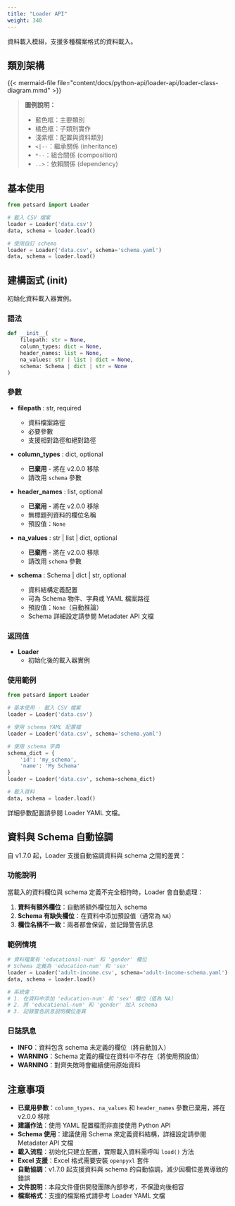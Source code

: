 ```yaml
---
title: "Loader API"
weight: 340
---
```


資料載入模組，支援多種檔案格式的資料載入。

## 類別架構

{{< mermaid-file file="content/docs/python-api/loader-api/loader-class-diagram.mmd" >}}

> **圖例說明：**
> - 藍色框：主要類別
> - 橘色框：子類別實作
> - 淺紫框：配置與資料類別
> - `<|--`：繼承關係 (inheritance)
> - `*--`：組合關係 (composition)
> - `..>`：依賴關係 (dependency)

## 基本使用

```python
from petsard import Loader

# 載入 CSV 檔案
loader = Loader('data.csv')
data, schema = loader.load()

# 使用自訂 schema
loader = Loader('data.csv', schema='schema.yaml')
data, schema = loader.load()
```

## 建構函式 (__init__)

初始化資料載入器實例。

### 語法

```python
def __init__(
    filepath: str = None,
    column_types: dict = None,
    header_names: list = None,
    na_values: str | list | dict = None,
    schema: Schema | dict | str = None
)
```

### 參數

- **filepath** : str, required
    - 資料檔案路徑
    - 必要參數
    - 支援相對路徑和絕對路徑

- **column_types** : dict, optional
    - **已棄用** - 將在 v2.0.0 移除
    - 請改用 `schema` 參數

- **header_names** : list, optional
    - **已棄用** - 將在 v2.0.0 移除
    - 無標題列資料的欄位名稱
    - 預設值：`None`

- **na_values** : str | list | dict, optional
    - **已棄用** - 將在 v2.0.0 移除
    - 請改用 `schema` 參數

- **schema** : Schema | dict | str, optional
    - 資料結構定義配置
    - 可為 Schema 物件、字典或 YAML 檔案路徑
    - 預設值：`None`（自動推論）
    - Schema 詳細設定請參閱 Metadater API 文檔

### 返回值

- **Loader**
    - 初始化後的載入器實例

### 使用範例

```python
from petsard import Loader

# 基本使用 - 載入 CSV 檔案
loader = Loader('data.csv')

# 使用 schema YAML 配置檔
loader = Loader('data.csv', schema='schema.yaml')

# 使用 schema 字典
schema_dict = {
    'id': 'my_schema',
    'name': 'My Schema'
}
loader = Loader('data.csv', schema=schema_dict)

# 載入資料
data, schema = loader.load()
```

詳細參數配置請參閱 Loader YAML 文檔。

## 資料與 Schema 自動協調

自 v1.7.0 起，Loader 支援自動協調資料與 schema 之間的差異：

### 功能說明

當載入的資料欄位與 schema 定義不完全相符時，Loader 會自動處理：

1. **資料有額外欄位**：自動將額外欄位加入 schema
2. **Schema 有缺失欄位**：在資料中添加預設值（通常為 `NA`）
3. **欄位名稱不一致**：兩者都會保留，並記錄警告訊息

### 範例情境

```python
# 資料檔案有 'educational-num' 和 'gender' 欄位
# Schema 定義為 'education-num' 和 'sex'
loader = Loader('adult-income.csv', schema='adult-income-schema.yaml')
data, schema = loader.load()

# 系統會：
# 1. 在資料中添加 'education-num' 和 'sex' 欄位（值為 NA）
# 2. 將 'educational-num' 和 'gender' 加入 schema
# 3. 記錄警告訊息說明欄位差異
```

### 日誌訊息

- **INFO**：資料包含 schema 未定義的欄位（將自動加入）
- **WARNING**：Schema 定義的欄位在資料中不存在（將使用預設值）
- **WARNING**：對齊失敗時會繼續使用原始資料

## 注意事項

- **已棄用參數**：`column_types`、`na_values` 和 `header_names` 參數已棄用，將在 v2.0.0 移除
- **建議作法**：使用 YAML 配置檔而非直接使用 Python API
- **Schema 使用**：建議使用 Schema 來定義資料結構，詳細設定請參閱 Metadater API 文檔
- **載入流程**：初始化只建立配置，實際載入資料需呼叫 `load()` 方法
- **Excel 支援**：Excel 格式需要安裝 `openpyxl` 套件
- **自動協調**：v1.7.0 起支援資料與 schema 的自動協調，減少因欄位差異導致的錯誤
- **文件說明**：本段文件僅供開發團隊內部參考，不保證向後相容
- **檔案格式**：支援的檔案格式請參考 Loader YAML 文檔